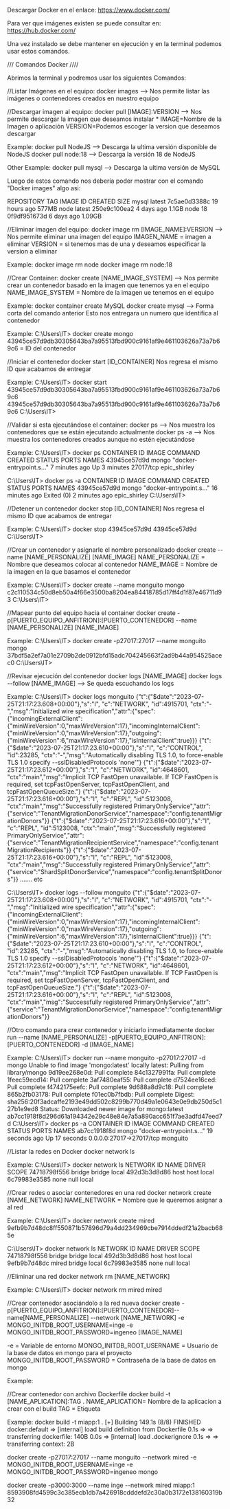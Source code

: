 Descargar Docker en el enlace:
	https://www.docker.com/

Para ver que imágenes existen se puede consultar en:
	https://hub.docker.com/


Una vez instalado se debe mantener en ejecución y en la terminal podemos usar estos comandos.

 /// Comandos Docker ////

Abrimos la terminal y podremos usar los siguientes Comandos:

//Listar Imágenes en el equipo:
docker images --> Nos permite listar las imágenes o contenedores creados en nuestro equipo

//Descargar imagen al equipo:
docker pull [IMAGE]:VERSION --> Nos permite descargar la imagen que deseamos instalar * IMAGE=Nombre de la Imagen o aplicación VERSION=Podemos escoger la version que deseamos descargar

Example:
docker pull NodeJS	--> Descarga la ultima versión disponible de NodeJS
docker pull node:18 --> Descarga la versión 18 de NodeJS


Other Example:
docker pull mysql  --> Descarga la ultima versión de MySQL

Luego de estos comando nos debería poder mostrar con el comando "Docker images" algo asi:

REPOSITORY   TAG       IMAGE ID       CREATED        SIZE
mysql        latest    7c5ae0d3388c   19 hours ago   577MB
node         latest    250e9c100ea2   4 days ago     1.1GB
node         18        0f9df951673d   6 days ago     1.09GB

//Eliminar imagen del equipo:
docker image rm [IMAGE_NAME]:VERSION	--> Nos permite eliminar una imagen del equipo IMAGEN_NAME = imagen a eliminar
VERSION = si tenemos mas de una y deseamos especificar la version a eliminar

Example:
docker image rm node
docker image rm node:18

//Crear Container:
docker create [NAME_IMAGE_SYSTEM] --> Nos permite crear un contenedor basado en la imagen que tenemos ya en el equipo
NAME_IMAGE_SYSTEM = Nombre de la imagen ue tenemos en el equipo

Example:
docker container create MySQL
docker create mysql --> Forma corta del comando anterior
Esto nos entregara un numero que identifica al contenedor

Example:
C:\Users\IT> docker create mongo
43945ce57d9db30305643ba7a95513fbd900c9161af9e461103626a73a7b69c6 = ID del contenedor

//Iniciar el contenedor
docker start [ID_CONTAINER]
Nos regresa el mismo ID que acabamos de entregar

Example:
C:\Users\IT> docker start 43945ce57d9db30305643ba7a95513fbd900c9161af9e461103626a73a7b69c6
43945ce57d9db30305643ba7a95513fbd900c9161af9e461103626a73a7b69c6
C:\Users\IT>

//Validar si esta ejecutándose el container:
docker ps --> Nos muestra los contenedores que se están ejecutando actualmente
docker ps -a --> Nos muestra los contenedores creados aunque no estén ejecutándose

Example:
C:\Users\IT> docker ps
CONTAINER ID   IMAGE     COMMAND                  CREATED         STATUS         PORTS       NAMES
43945ce57d9d   mongo     "docker-entrypoint.s…"   7 minutes ago   Up 3 minutes   27017/tcp   epic_shirley

C:\Users\IT> docker ps -a
CONTAINER ID   IMAGE     COMMAND                  CREATED          STATUS                     PORTS     NAMES
43945ce57d9d   mongo     "docker-entrypoint.s…"   16 minutes ago   Exited (0) 2 minutes ago
  epic_shirley
C:\Users\IT>

//Detener un contenedor
docker stop [ID_CONTAINER]
Nos regresa el mismo ID que acabamos de entregar

Example:
C:\Users\IT> docker stop 43945ce57d9d
43945ce57d9d
C:\Users\IT>

//Crear un contenedor y asignarle el nombre personalizado
docker create --name [NAME_PERSONALIZE] [NAME_IMAGE] 
NAME_PERSONALIZE = Nombre que deseamos colocar al contenedor
NAME_IMAGE = Nombre de la imagen en la que basamos el contenedor

Example:
C:\Users\IT> docker create --name monguito mongo
c2c110534c50d8eb50a4f66e3500ba8204ea84418785d17ff4d1f87e46711d93
C:\Users\IT>

//Mapear punto del equipo hacia el container
docker create -p[PUERTO_EQUIPO_ANFITRION]:[PUERTO_CONTENEDOR] --name [NAME_PERSONALIZE] [NAME_IMAGE] 

Example:
C:\Users\IT> docker create -p27017:27017 --name monguito mongo
37bdf5a2ef7a01e2709b2de0912bfd15adc704245663f2ad9b44a954525acec0
C:\Users\IT>

//Revisar ejecución del contenedor
docker logs [NAME_IMAGE]
docker logs --follow [NAME_IMAGE]  --> Se queda escuchando los logs

Example:
C:\Users\IT> docker logs monguito
{"t":{"$date":"2023-07-25T21:17:23.608+00:00"},"s":"I",  "c":"NETWORK",  "id":4915701, "ctx":"-","msg":"Initialized wire specification","attr":{"spec":{"incomingExternalClient":{"minWireVersion":0,"maxWireVersion":17},"incomingInternalClient":{"minWireVersion":0,"maxWireVersion":17},"outgoing":{"minWireVersion":6,"maxWireVersion":17},"isInternalClient":true}}}
{"t":{"$date":"2023-07-25T21:17:23.610+00:00"},"s":"I",  "c":"CONTROL",  "id":23285,   "ctx":"-","msg":"Automatically disabling TLS 1.0, to force-enable TLS 1.0 specify --sslDisabledProtocols 'none'"}
{"t":{"$date":"2023-07-25T21:17:23.612+00:00"},"s":"I",  "c":"NETWORK",  "id":4648601, "ctx":"main","msg":"Implicit TCP FastOpen unavailable. If TCP FastOpen is required, set tcpFastOpenServer, tcpFastOpenClient, and tcpFastOpenQueueSize."}
{"t":{"$date":"2023-07-25T21:17:23.616+00:00"},"s":"I",  "c":"REPL",     "id":5123008, "ctx":"main","msg":"Successfully registered PrimaryOnlyService","attr":{"service":"TenantMigrationDonorService","namespace":"config.tenantMigrationDonors"}}
{"t":{"$date":"2023-07-25T21:17:23.616+00:00"},"s":"I",  "c":"REPL",     "id":5123008, "ctx":"main","msg":"Successfully registered PrimaryOnlyService","attr":{"service":"TenantMigrationRecipientService","namespace":"config.tenantMigrationRecipients"}}
{"t":{"$date":"2023-07-25T21:17:23.616+00:00"},"s":"I",  "c":"REPL",     "id":5123008, "ctx":"main","msg":"Successfully registered PrimaryOnlyService","attr":{"service":"ShardSplitDonorService","namespace":"config.tenantSplitDonors"}} ....... etc

C:\Users\IT> docker logs --follow monguito
{"t":{"$date":"2023-07-25T21:17:23.608+00:00"},"s":"I",  "c":"NETWORK",  "id":4915701, "ctx":"-","msg":"Initialized wire specification","attr":{"spec":{"incomingExternalClient":{"minWireVersion":0,"maxWireVersion":17},"incomingInternalClient":{"minWireVersion":0,"maxWireVersion":17},"outgoing":{"minWireVersion":6,"maxWireVersion":17},"isInternalClient":true}}}
{"t":{"$date":"2023-07-25T21:17:23.610+00:00"},"s":"I",  "c":"CONTROL",  "id":23285,   "ctx":"-","msg":"Automatically disabling TLS 1.0, to force-enable TLS 1.0 specify --sslDisabledProtocols 'none'"}
{"t":{"$date":"2023-07-25T21:17:23.612+00:00"},"s":"I",  "c":"NETWORK",  "id":4648601, "ctx":"main","msg":"Implicit TCP FastOpen unavailable. If TCP FastOpen is required, set tcpFastOpenServer, tcpFastOpenClient, and tcpFastOpenQueueSize."}
{"t":{"$date":"2023-07-25T21:17:23.616+00:00"},"s":"I",  "c":"REPL",     "id":5123008, "ctx":"main","msg":"Successfully registered PrimaryOnlyService","attr":{"service":"TenantMigrationDonorService","namespace":"config.tenantMigrationDonors"}}


//Otro comando para crear contenedor y iniciarlo inmediatamente
docker run --name [NAME_PERSONALIZE] -p[PUERTO_EQUIPO_ANFITRION]:[PUERTO_CONTENEDOR]  -d [IMAGE_NAME]

Example:
C:\Users\IT> docker run --name monguito -p27017:27017 -d mongo
Unable to find image 'mongo:latest' locally
latest: Pulling from library/mongo
9d19ee268e0d: Pull complete
84c1327991fa: Pull complete
1feec59ecd14: Pull complete
3af7480eaf55: Pull complete
d7524ee16ced: Pull complete
f4742175eefc: Pull complete
9d688a8d9c18: Pull complete
865b2fb03178: Pull complete
f01ec0b7fbdb: Pull complete
Digest: sha256:20f3adcaffe2193e49dd502c8299b770d49a1e0643e0e9db250d5c127b1e9ed8
Status: Downloaded newer image for mongo:latest
ab7cc1918f8d296d61a194342e29c48e84e7a5a890acc651f7ae3adfd47eed7d
C:\Users\IT> docker ps -a
CONTAINER ID   IMAGE     COMMAND                  CREATED          STATUS          PORTS
        NAMES
ab7cc1918f8d   mongo     "docker-entrypoint.s…"   19 seconds ago   Up 17 seconds   0.0.0.0:27017->27017/tcp   monguito

//Listar la redes en Docker
docker network ls

Example:
C:\Users\IT> docker network ls
NETWORK ID     NAME      DRIVER    SCOPE
74718798f556   bridge    bridge    local
492d3b3d8d86   host      host      local
6c79983e3585   none      null      local

//Crear redes o asociar contenedores en una red
docker network create [NAME_NETWORK]
NAME_NETWORK = Nombre que le queremos asignar a al red

Example:
C:\Users\IT> docker network create mired
9efb9b7d48dc8ff550871b57896d79a4dd234969cbe7914ddedf21a2bacb685e

C:\Users\IT> docker network ls
NETWORK ID     NAME      DRIVER    SCOPE
74718798f556   bridge    bridge    local
492d3b3d8d86   host      host      local
9efb9b7d48dc   mired     bridge    local
6c79983e3585   none      null      local

//Eliminar una red
docker network rm [NAME_NETWORK]

Example:
C:\Users\IT> docker network rm mired
mired

//Crear contenedor asociándolo a la red nueva
docker create -p[PUERTO_EQUIPO_ANFITRION]:[PUERTO_CONTENEDOR]--name[NAME_PERSONALIZE] --network [NAME_NETWORK] -e MONGO_INITDB_ROOT_USERNAME=inge  -e MONGO_INITDB_ROOT_PASSWORD=ingeneo [IMAGE_NAME]

-e = Variable de entorno
MONGO_INITDB_ROOT_USERNAME = Usuario de la base de datos en mongo para el proyecto
MONGO_INITDB_ROOT_PASSWORD = Contraseña de la base de datos en mongo

Example:


//Crear contenedor con archivo Dockerfile
docker build -t [NAME_APLICATION]:TAG .
NAME_APLICATION= Nombre de la aplicacion a crear con el build
TAG = Etiqueta

Example:
docker build -t miapp:1 .
[+] Building 149.1s (8/8) FINISHED                                                     docker:default
 => [internal] load build definition from Dockerfile                                             0.1s
 => => transferring dockerfile: 140B                                                             0.0s
 => [internal] load .dockerignore                                                                0.1s
 => => transferring context: 2B

 docker create -p27017:27017 --name monguito --network mired -e MONGO_INITDB_ROOT_USERNAME=inge -e MONGO_INITDB_ROOT_PASSWORD=ingeneo mongo

docker create -p3000:3000 --name inge --network mired miapp:1
8593908fd4599c3c385ecb1db7a426918cdddefd2c30a0b3172e138160319b32